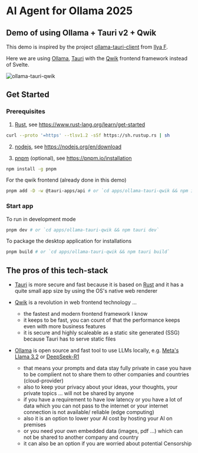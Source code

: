 # AI Agent for Ollama 2025

## Demo of using Ollama + Tauri v2 + Qwik

This demo is inspired by the project [ollama-tauri-client](https://github.com/elijahmg/ollama-tauri-client) from [Ilya F](https://github.com/elijahmg).

Here we are using [Ollama](https://ollama.com/), [Tauri](https://tauri.app/) with the [Qwik](https://qwik.dev/) frontend framework instead of Svelte.

![ollama-tauri-qwik](https://github.com/user-attachments/assets/829eb474-6e6c-4e39-9ea2-b1feb9d24ae6)


## Get Started

### Prerequisites

1. [Rust](https://www.rust-lang.org/), see https://www.rust-lang.org/learn/get-started

```sh
curl --proto '=https' --tlsv1.2 -sSf https://sh.rustup.rs | sh
```

2. [nodejs](https://nodejs.org/), see https://nodejs.org/en/download

3. [pnpm](https://pnpm.io/installation) (optional), see https://pnpm.io/installation

```sh
npm install -g pnpm
```

For the qwik frontend (already done in this demo)
```sh
pnpm add -D -w @tauri-apps/api # or `cd apps/ollama-tauri-qwik && npm i -D @tauri-apps/api` 
```

### Start app

To run in development mode

```sh
pnpm dev # or `cd apps/ollama-tauri-qwik && npm tauri dev`
```

To package the desktop application for installations

```sh
pnpm build # or `cd apps/ollama-tauri-qwik && npm tauri build`
```

## The pros of this tech-stack

- [Tauri](https://tauri.app/) is more secure and fast because it is based on [Rust](https://www.rust-lang.org/) and it has a quite small app size by using the OS's native web renderer

- [Qwik](https://qwik.dev/) is a revolution in web frontend technology ...
  - the fastest and modern frontend framework I know
  - it keeps to be fast, you can count of that the performance keeps even with more business features
  - it is secure and highly scaleable as a static site generated (SSG) because Tauri has to serve static files

- [Ollama](https://ollama.com/) is open source and fast tool to use LLMs locally, e.g. [Meta's Llama 3.2](https://ollama.com/library/llama3.2) or [DeepSeek-R1](https://ollama.com/library/deepseek-r1)
  - that means your prompts and data stay fully private in case you have to be complient not to share them to other companies and countries (cloud-provider)
  - also to keep your privacy about your ideas, your thoughts, your private topics ... will not be shared by anyone
  - if you have a requirement to have low latency or you have a lot of data which you can not pass to the internet or your internet connection is not available/ reliable (edge computing)
  - also it is an option to lower your AI cost by hosting your AI on premises
  - or you need your own embedded data (images, pdf ...) which can not be shared to another company and country 
  - it can also be an option if you are worried about potential Censorship
